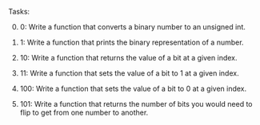 Tasks:

0. 0: Write a function that converts a binary number to an unsigned int.

1. 1: Write a function that prints the binary representation of a number.

2. 10: Write a function that returns the value of a bit at a given index.

3. 11: Write a function that sets the value of a bit to 1 at a given index.

4. 100: Write a function that sets the value of a bit to 0 at a given index.

5. 101: Write a function that returns the number of bits you would need to flip to get from one number to another.
